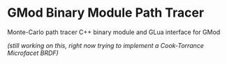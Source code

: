 # GMod Binary Module Path Tracer
Monte-Carlo path tracer C++ binary module and GLua interface for GMod

*(still working on this, right now trying to implement a Cook-Torrance Microfacet BRDF)*
